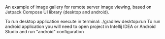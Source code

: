 An example of image gallery for remote server image viewing, based on Jetpack Compose UI library (desktop and android).

To run desktop application execute in terminal: ./gradlew desktop:run
To run android application you will need to open project in Intellij IDEA or Android Studio and run "android" configuration
